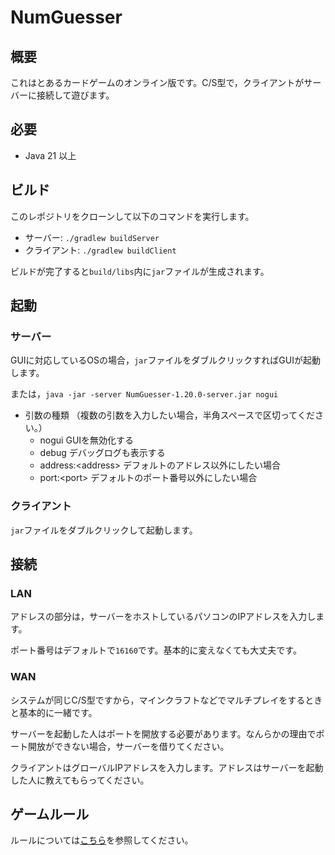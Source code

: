 # NumGuesser

## 概要
これはとあるカードゲームのオンライン版です。C/S型で，クライアントがサーバーに接続して遊びます。

## 必要

- Java 21 以上

## ビルド
このレポジトリをクローンして以下のコマンドを実行します。

- サーバー: `./gradlew buildServer`
- クライアント: `./gradlew buildClient`
  
ビルドが完了すると`build/libs`内に`jar`ファイルが生成されます。

## 起動
### サーバー
GUIに対応しているOSの場合，`jar`ファイルをダブルクリックすればGUIが起動します。

または，`java -jar -server NumGuesser-1.20.0-server.jar nogui`

- 引数の種類 （複数の引数を入力したい場合，半角スペースで区切ってください。）
  - nogui GUIを無効化する
  - debug デバッグログも表示する
  - address:\<address\> デフォルトのアドレス以外にしたい場合
  - port:\<port\> デフォルトのポート番号以外にしたい場合

### クライアント
`jar`ファイルをダブルクリックして起動します。

## 接続
### LAN
アドレスの部分は，サーバーをホストしているパソコンのIPアドレスを入力します。

ポート番号はデフォルトで`16160`です。基本的に変えなくても大丈夫です。

### WAN
システムが同じC/S型ですから，マインクラフトなどでマルチプレイをするときと基本的に一緒です。

サーバーを起動した人はポートを開放する必要があります。なんらかの理由でポート開放ができない場合，サーバーを借りてください。

クライアントはグローバルIPアドレスを入力します。アドレスはサーバーを起動した人に教えてもらってください。

## ゲームルール
ルールについては[こちら](https://www.sansu-olympic.gr.jp/algo/)を参照してください。
